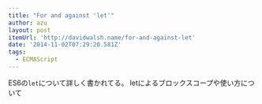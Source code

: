 ```yaml
---
title: "For and against 'let'"
author: azu
layout: post
itemUrl: 'http://davidwalsh.name/for-and-against-let'
date: '2014-11-02T07:29:20.581Z'
tags:
  - ECMAScript
---
```

ES6の`let`について詳しく書かれてる。
letによるブロックスコープや使い方について

